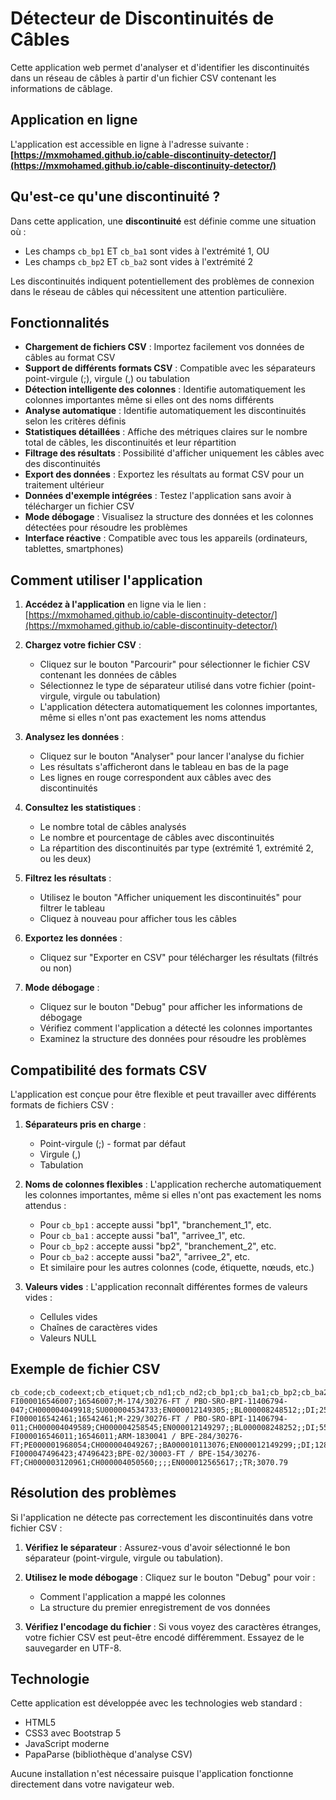 # Détecteur de Discontinuités de Câbles

Cette application web permet d'analyser et d'identifier les discontinuités dans un réseau de câbles à partir d'un fichier CSV contenant les informations de câblage.

## Application en ligne

L'application est accessible en ligne à l'adresse suivante :
**[https://mxmohamed.github.io/cable-discontinuity-detector/](https://mxmohamed.github.io/cable-discontinuity-detector/)**

## Qu'est-ce qu'une discontinuité ?

Dans cette application, une **discontinuité** est définie comme une situation où :
- Les champs `cb_bp1` ET `cb_ba1` sont vides à l'extrémité 1, OU
- Les champs `cb_bp2` ET `cb_ba2` sont vides à l'extrémité 2

Les discontinuités indiquent potentiellement des problèmes de connexion dans le réseau de câbles qui nécessitent une attention particulière.

## Fonctionnalités

- **Chargement de fichiers CSV** : Importez facilement vos données de câbles au format CSV
- **Support de différents formats CSV** : Compatible avec les séparateurs point-virgule (;), virgule (,) ou tabulation
- **Détection intelligente des colonnes** : Identifie automatiquement les colonnes importantes même si elles ont des noms différents
- **Analyse automatique** : Identifie automatiquement les discontinuités selon les critères définis
- **Statistiques détaillées** : Affiche des métriques claires sur le nombre total de câbles, les discontinuités et leur répartition
- **Filtrage des résultats** : Possibilité d'afficher uniquement les câbles avec des discontinuités
- **Export des données** : Exportez les résultats au format CSV pour un traitement ultérieur
- **Données d'exemple intégrées** : Testez l'application sans avoir à télécharger un fichier CSV
- **Mode débogage** : Visualisez la structure des données et les colonnes détectées pour résoudre les problèmes
- **Interface réactive** : Compatible avec tous les appareils (ordinateurs, tablettes, smartphones)

## Comment utiliser l'application

1. **Accédez à l'application** en ligne via le lien : [https://mxmohamed.github.io/cable-discontinuity-detector/](https://mxmohamed.github.io/cable-discontinuity-detector/)

2. **Chargez votre fichier CSV** :
   - Cliquez sur le bouton "Parcourir" pour sélectionner le fichier CSV contenant les données de câbles
   - Sélectionnez le type de séparateur utilisé dans votre fichier (point-virgule, virgule ou tabulation)
   - L'application détectera automatiquement les colonnes importantes, même si elles n'ont pas exactement les noms attendus

3. **Analysez les données** :
   - Cliquez sur le bouton "Analyser" pour lancer l'analyse du fichier
   - Les résultats s'afficheront dans le tableau en bas de la page
   - Les lignes en rouge correspondent aux câbles avec des discontinuités

4. **Consultez les statistiques** :
   - Le nombre total de câbles analysés
   - Le nombre et pourcentage de câbles avec discontinuités
   - La répartition des discontinuités par type (extrémité 1, extrémité 2, ou les deux)

5. **Filtrez les résultats** :
   - Utilisez le bouton "Afficher uniquement les discontinuités" pour filtrer le tableau
   - Cliquez à nouveau pour afficher tous les câbles

6. **Exportez les données** :
   - Cliquez sur "Exporter en CSV" pour télécharger les résultats (filtrés ou non)

7. **Mode débogage** :
   - Cliquez sur le bouton "Debug" pour afficher les informations de débogage
   - Vérifiez comment l'application a détecté les colonnes importantes
   - Examinez la structure des données pour résoudre les problèmes

## Compatibilité des formats CSV

L'application est conçue pour être flexible et peut travailler avec différents formats de fichiers CSV :

1. **Séparateurs pris en charge** :
   - Point-virgule (;) - format par défaut
   - Virgule (,)
   - Tabulation

2. **Noms de colonnes flexibles** :
   L'application recherche automatiquement les colonnes importantes, même si elles n'ont pas exactement les noms attendus :
   - Pour `cb_bp1` : accepte aussi "bp1", "branchement_1", etc.
   - Pour `cb_ba1` : accepte aussi "ba1", "arrivee_1", etc.
   - Pour `cb_bp2` : accepte aussi "bp2", "branchement_2", etc.
   - Pour `cb_ba2` : accepte aussi "ba2", "arrivee_2", etc.
   - Et similaire pour les autres colonnes (code, étiquette, nœuds, etc.)

3. **Valeurs vides** :
   L'application reconnaît différentes formes de valeurs vides :
   - Cellules vides
   - Chaînes de caractères vides
   - Valeurs NULL

## Exemple de fichier CSV

```
cb_code;cb_codeext;cb_etiquet;cb_nd1;cb_nd2;cb_bp1;cb_ba1;cb_bp2;cb_ba2;cb_typelog;cb_lgreel
FI000016546007;16546007;M-174/30276-FT / PBO-SRO-BPI-11406794-047;CH000004049918;SU000004534733;EN000012149305;;BL000008248512;;DI;25.93
FI000016542461;16542461;M-229/30276-FT / PBO-SRO-BPI-11406794-011;CH000004049589;CH000004258545;EN000012149297;;BL000008248252;;DI;55.93
FI000016546011;16546011;ARM-1830041 / BPE-284/30276-FT;PE000001968054;CH000004049267;;BA000010113076;EN000012149299;;DI;128.19
FI000047496423;47496423;BPE-02/30003-FT / BPE-154/30276-FT;CH000003120961;CH000004050560;;;;EN000012565617;;TR;3070.79
```

## Résolution des problèmes

Si l'application ne détecte pas correctement les discontinuités dans votre fichier CSV :

1. **Vérifiez le séparateur** : Assurez-vous d'avoir sélectionné le bon séparateur (point-virgule, virgule ou tabulation).

2. **Utilisez le mode débogage** : Cliquez sur le bouton "Debug" pour voir :
   - Comment l'application a mappé les colonnes
   - La structure du premier enregistrement de vos données

3. **Vérifiez l'encodage du fichier** : Si vous voyez des caractères étranges, votre fichier CSV est peut-être encodé différemment. Essayez de le sauvegarder en UTF-8.

## Technologie

Cette application est développée avec les technologies web standard :
- HTML5
- CSS3 avec Bootstrap 5
- JavaScript moderne
- PapaParse (bibliothèque d'analyse CSV)

Aucune installation n'est nécessaire puisque l'application fonctionne directement dans votre navigateur web.
